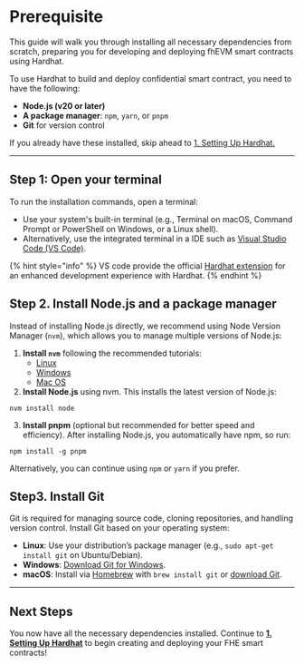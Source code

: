 # Prerequisite

This guide will walk you through installing all necessary dependencies from scratch, preparing you for developing and deploying fhEVM smart contracts using Hardhat.

To use Hardhat to build and deploy confidential smart contract, you need to have the following:

* **Node.js (v20 or later)**
* **A package manager**: `npm`, `yarn`, or `pnpm`
* **Git** for version control

If you already have these installed, skip ahead to [1. Setting Up Hardhat.](1.-setting-up-hardhat.md)

***

## **Step 1: Open your terminal**

To run the installation commands, open a terminal:

* Use your system's built-in terminal (e.g., Terminal on macOS, Command Prompt or PowerShell on Windows, or a Linux shell).
* Alternatively, use the integrated terminal in a IDE such as [Visual Studio Code (VS Code)](https://code.visualstudio.com/).

{% hint style="info" %}
VS code provide the official [Hardhat extension](https://hardhat.org/hardhat-vscode) for an enhanced development experience with Hardhat.
{% endhint %}

## Step 2. Install Node.js and a package manager&#x20;

Instead of installing Node.js directly, we recommend using Node Version Manager (`nvm`), which allows you to manage multiple versions of Node.js:

1. **Install `nvm`** following the recommended tutorials:
   * [Linux](https://tecadmin.net/how-to-install-nvm-on-ubuntu-20-04/)
   * [Windows ](https://github.com/coreybutler/nvm-windows/blob/master/README.md#installation--upgrades)
   * [Mac OS](https://tecadmin.net/install-nvm-macos-with-homebrew/)
2. **Install Node.js** using nvm. This installs the latest version of Node.js:

```
nvm install node
```

3. **Install pnpm** (optional but recommended for better speed and efficiency). After installing Node.js, you automatically have npm, so run:

```
npm install -g pnpm
```

&#x20;      Alternatively, you can continue using `npm` or `yarn` if you prefer.

## Step3. Install Git

Git is required for managing source code, cloning repositories, and handling version control. Install Git based on your operating system:

* **Linux**: Use your distribution’s package manager (e.g., `sudo apt-get install git` on Ubuntu/Debian).
* **Windows**: [Download Git for Windows](https://git-scm.com/download/win).
* **macOS**: Install via [Homebrew](https://brew.sh/) with `brew install git` or [download Git](https://git-scm.com/download/mac).

***

## Next Steps

You now have all the necessary dependencies installed. Continue to [**1. Setting Up Hardhat**](1.-setting-up-hardhat.md) to begin creating and deploying your FHE smart contracts!
